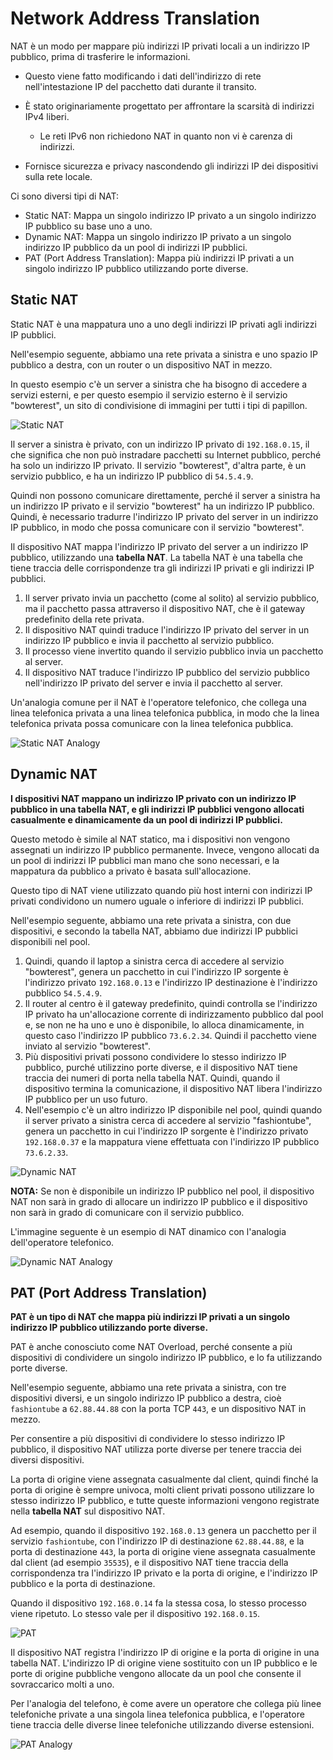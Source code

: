 # Network Address Translation

NAT è un modo per mappare più indirizzi IP privati locali a un indirizzo IP pubblico, prima di trasferire le informazioni.

- Questo viene fatto modificando i dati dell'indirizzo di rete nell'intestazione IP del pacchetto dati durante il transito.

- È stato originariamente progettato per affrontare la scarsità di indirizzi IPv4 liberi.

  - Le reti IPv6 non richiedono NAT in quanto non vi è carenza di indirizzi.

- Fornisce sicurezza e privacy nascondendo gli indirizzi IP dei dispositivi sulla rete locale.

Ci sono diversi tipi di NAT:

- Static NAT: Mappa un singolo indirizzo IP privato a un singolo indirizzo IP pubblico su base uno a uno.
- Dynamic NAT: Mappa un singolo indirizzo IP privato a un singolo indirizzo IP pubblico da un pool di indirizzi IP pubblici.
- PAT (Port Address Translation): Mappa più indirizzi IP privati a un singolo indirizzo IP pubblico utilizzando porte diverse.

## Static NAT

Static NAT è una mappatura uno a uno degli indirizzi IP privati agli indirizzi IP pubblici.

Nell'esempio seguente, abbiamo una rete privata a sinistra e uno spazio IP pubblico a destra, con un router o un dispositivo NAT in mezzo.

In questo esempio c'è un server a sinistra che ha bisogno di accedere a servizi esterni, e per questo esempio il servizio esterno è il servizio "bowterest", un sito di condivisione di immagini per tutti i tipi di papillon.

![Static NAT](../images/13_Network_Address_Translation_01.png)

Il server a sinistra è privato, con un indirizzo IP privato di `192.168.0.15`, il che significa che non può instradare pacchetti su Internet pubblico, perché ha solo un indirizzo IP privato. Il servizio "bowterest", d'altra parte, è un servizio pubblico, e ha un indirizzo IP pubblico di `54.5.4.9`.

Quindi non possono comunicare direttamente, perché il server a sinistra ha un indirizzo IP privato e il servizio "bowterest" ha un indirizzo IP pubblico. Quindi, è necessario tradurre l'indirizzo IP privato del server in un indirizzo IP pubblico, in modo che possa comunicare con il servizio "bowterest".

Il dispositivo NAT mappa l'indirizzo IP privato del server a un indirizzo IP pubblico, utilizzando una **tabella NAT**. La tabella NAT è una tabella che tiene traccia delle corrispondenze tra gli indirizzi IP privati e gli indirizzi IP pubblici.

1. Il server privato invia un pacchetto (come al solito) al servizio pubblico, ma il pacchetto passa attraverso il dispositivo NAT, che è il gateway predefinito della rete privata.
2. Il dispositivo NAT quindi traduce l'indirizzo IP privato del server in un indirizzo IP pubblico e invia il pacchetto al servizio pubblico.
3. Il processo viene invertito quando il servizio pubblico invia un pacchetto al server.
4. Il dispositivo NAT traduce l'indirizzo IP pubblico del servizio pubblico nell'indirizzo IP privato del server e invia il pacchetto al server.

Un'analogia comune per il NAT è l'operatore telefonico, che collega una linea telefonica privata a una linea telefonica pubblica, in modo che la linea telefonica privata possa comunicare con la linea telefonica pubblica.

![Static NAT Analogy](../images/13_Network_Address_Translation_02.png)

## Dynamic NAT

**I dispositivi NAT mappano un indirizzo IP privato con un indirizzo IP pubblico in una tabella NAT, e gli indirizzi IP pubblici vengono allocati casualmente e dinamicamente da un pool di indirizzi IP pubblici.**

Questo metodo è simile al NAT statico, ma i dispositivi non vengono assegnati un indirizzo IP pubblico permanente. Invece, vengono allocati da un pool di indirizzi IP pubblici man mano che sono necessari, e la mappatura da pubblico a privato è basata sull'allocazione.

Questo tipo di NAT viene utilizzato quando più host interni con indirizzi IP privati condividono un numero uguale o inferiore di indirizzi IP pubblici.

Nell'esempio seguente, abbiamo una rete privata a sinistra, con due dispositivi, e secondo la tabella NAT, abbiamo due indirizzi IP pubblici disponibili nel pool.

1. Quindi, quando il laptop a sinistra cerca di accedere al servizio "bowterest", genera un pacchetto in cui l'indirizzo IP sorgente è l'indirizzo privato `192.168.0.13` e l'indirizzo IP destinazione è l'indirizzo pubblico `54.5.4.9`.
2. Il router al centro è il gateway predefinito, quindi controlla se l'indirizzo IP privato ha un'allocazione corrente di indirizzamento pubblico dal pool e, se non ne ha uno e uno è disponibile, lo alloca dinamicamente, in questo caso l'indirizzo IP pubblico `73.6.2.34`. Quindi il pacchetto viene inviato al servizio "bowterest".
3. Più dispositivi privati possono condividere lo stesso indirizzo IP pubblico, purché utilizzino porte diverse, e il dispositivo NAT tiene traccia dei numeri di porta nella tabella NAT. Quindi, quando il dispositivo termina la comunicazione, il dispositivo NAT libera l'indirizzo IP pubblico per un uso futuro.
4. Nell'esempio c'è un altro indirizzo IP disponibile nel pool, quindi quando il server privato a sinistra cerca di accedere al servizio "fashiontube", genera un pacchetto in cui l'indirizzo IP sorgente è l'indirizzo privato `192.168.0.37` e la mappatura viene effettuata con l'indirizzo IP pubblico `73.6.2.33`.

![Dynamic NAT](../images/13_Network_Address_Translation_03.png)

**NOTA:** Se non è disponibile un indirizzo IP pubblico nel pool, il dispositivo NAT non sarà in grado di allocare un indirizzo IP pubblico e il dispositivo non sarà in grado di comunicare con il servizio pubblico.

L'immagine seguente è un esempio di NAT dinamico con l'analogia dell'operatore telefonico.

![Dynamic NAT Analogy](../images/13_Network_Address_Translation_04.png)

## PAT (Port Address Translation)

**PAT è un tipo di NAT che mappa più indirizzi IP privati a un singolo indirizzo IP pubblico utilizzando porte diverse.**

PAT è anche conosciuto come NAT Overload, perché consente a più dispositivi di condividere un singolo indirizzo IP pubblico, e lo fa utilizzando porte diverse.

Nell'esempio seguente, abbiamo una rete privata a sinistra, con tre dispositivi diversi, e un singolo indirizzo IP pubblico a destra, cioè `fashiontube` a `62.88.44.88` con la porta TCP `443`, e un dispositivo NAT in mezzo.

Per consentire a più dispositivi di condividere lo stesso indirizzo IP pubblico, il dispositivo NAT utilizza porte diverse per tenere traccia dei diversi dispositivi.

La porta di origine viene assegnata casualmente dal client, quindi finché la porta di origine è sempre univoca, molti client privati possono utilizzare lo stesso indirizzo IP pubblico, e tutte queste informazioni vengono registrate nella **tabella NAT** sul dispositivo NAT.

Ad esempio, quando il dispositivo `192.168.0.13` genera un pacchetto per il servizio `fashiontube`, con l'indirizzo IP di destinazione `62.88.44.88`, e la porta di destinazione `443`, la porta di origine viene assegnata casualmente dal client (ad esempio `35535`), e il dispositivo NAT tiene traccia della corrispondenza tra l'indirizzo IP privato e la porta di origine, e l'indirizzo IP pubblico e la porta di destinazione.

Quando il dispositivo `192.168.0.14` fa la stessa cosa, lo stesso processo viene ripetuto. Lo stesso vale per il dispositivo `192.168.0.15`.

![PAT](../images/13_Network_Address_Translation_05.png)

Il dispositivo NAT registra l'indirizzo IP di origine e la porta di origine in una tabella NAT.
L'indirizzo IP di origine viene sostituito con un IP pubblico e le porte di origine pubbliche vengono allocate da un pool che consente il sovraccarico molti a uno.

Per l'analogia del telefono, è come avere un operatore che collega più linee telefoniche private a una singola linea telefonica pubblica, e l'operatore tiene traccia delle diverse linee telefoniche utilizzando diverse estensioni.

![PAT Analogy](../images/13_Network_Address_Translation_06.png)